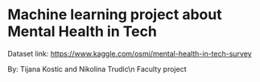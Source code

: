 # Machine learning project about Mental Health in Tech
Dataset link: https://www.kaggle.com/osmi/mental-health-in-tech-survey

By: Tijana Kostic and Nikolina Trudic\n
Faculty project
